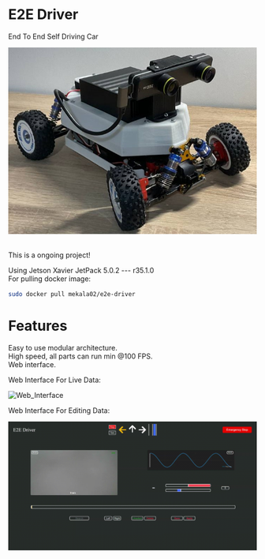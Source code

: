 # E2E Driver
End To End Self Driving Car

<img src="https://github.com/Mekala02/e2e-driver/blob/main/docs/car_1.jpg" title="Web_Interface" alt="Web_Interface"/>&nbsp;

This is a ongoing project!

Using Jetson Xavier JetPack 5.0.2 --- r35.1.0</br>
For pulling docker image:
```bash
sudo docker pull mekala02/e2e-driver
```

<h1>Features</h1>

Easy to use modular architecture.<br/>
High speed, all parts can run min @100 FPS.<br/>
Web interface.<br/>

Web Interface For Live Data:

<img src="https://github.com/Mekala02/e2e-driver/blob/main/docs/web_interface.gif" title="Web_Interface" alt="Web_Interface"/>&nbsp;

Web Interface For Editing Data:

<img src="https://github.com/Mekala02/e2e-driver/blob/main/docs/data_edit_web_interface.gif" title="Data_Edit_Web_Interface" alt="Data_Edit_Web_Interface"/>&nbsp;
